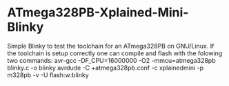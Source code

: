 # ATmega328PB-Xplained-Mini-Blinky

Simple Blinky to test the toolchain for an ATmega328PB on GNU/Linux.
If the toolchain is setup correctly one can compile and flash with the folowing two commands:
avr-gcc -DF_CPU=16000000 -O2 -mmcu=atmega328pb blinky.c -o blinky
avrdude -C +atmega328pb.conf -c xplainedmini -p m328pb -v -U flash:w:blinky
